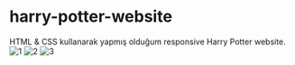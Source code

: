 # harry-potter-website
HTML &amp; CSS kullanarak yapmış olduğum responsive Harry Potter website.
![1](https://user-images.githubusercontent.com/76431780/209583204-a2a6573e-06fd-4a4d-87c0-7168d706362f.jpg)
![2](https://user-images.githubusercontent.com/76431780/209582979-a301ae03-20a1-47dd-b02d-3bd9eac3523b.jpg)
![3](https://user-images.githubusercontent.com/76431780/209582981-7a621101-12aa-4970-a2bc-22095d8eb726.jpg)
